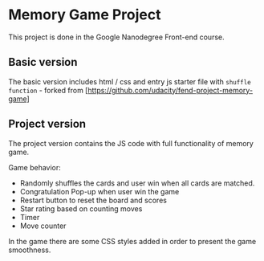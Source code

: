# Memory Game Project

This project is done in the Google Nanodegree Front-end course.

## Basic version

The basic version includes html / css and entry js starter file with `shuffle function` - forked from [https://github.com/udacity/fend-project-memory-game]


## Project version

The project version contains the JS code with full functionality of memory game.

Game behavior:
* Randomly shuffles the cards and user win when all cards are matched.
* Congratulation Pop-up when user win the game
* Restart button to reset the board and scores
* Star rating based on counting moves
* Timer
* Move counter

In the game there are some CSS styles added in order to present the game smoothness.


